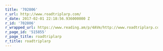 ```yaml
---
title: '702806'
r_url: http://www.roadtriplarp.com/
r_date: 2017-02-01 22:18:56.936000000 Z
r_id: '702806'
r_wrapped_url: https://www.reading.am/p/4AVm/http://www.roadtriplarp.com/
r_page_id: '515855'
r_page_title: roadtriplarp
r_title: roadtriplarp
---
```


